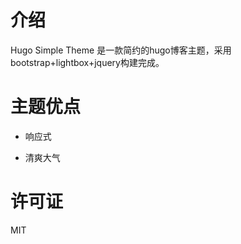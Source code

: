 # 介绍

Hugo Simple Theme 是一款简约的hugo博客主题，采用bootstrap+lightbox+jquery构建完成。

# 主题优点

- 响应式

- 清爽大气

# 许可证

MIT